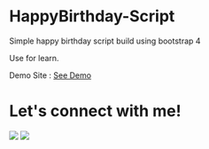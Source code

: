 # HappyBirthday-Script

Simple happy birthday script build using bootstrap 4

Use for learn.


Demo Site : <a href="https://IlvyL.github.io/">See Demo</a>

# Let's connect with me!
<p>
    <a href="https://IlvyL.github.io" target="_blank"><img src="https://img.shields.io/badge/Website-https://wafarifki.github.io-blue?" /></a>
    <a href="https://instagram.com/azkan_e" target="_blank"><img src="https://img.shields.io/badge/Instagram-@azkan_e-blue" /></a>
</p> 
